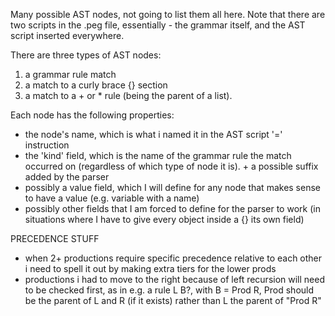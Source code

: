 Many possible AST nodes, not going to list them all here.
Note that there are two scripts in the .peg file, essentially - the grammar itself, and the AST script inserted everywhere.

There are three types of AST nodes:
1. a grammar rule match
2. a match to a curly brace {} section
3. a match to a + or * rule (being the parent of a list).

Each node has the following properties:
- the node's name, which is what i named it in the AST script '=' instruction
- the 'kind' field, which is the name of the grammar rule the match occurred on (regardless of which type of node it is). + a possible suffix added by the parser
- possibly a value field, which I will define for any node that makes sense to have a value (e.g. variable with a name)
- possibly other fields that I am forced to define for the parser to work (in situations where I have to give every object inside a {} its own field)

PRECEDENCE STUFF

- when 2+ productions require specific precedence relative to each other i need to spell it out by making extra tiers for the lower prods
- productions i had to move to the right because of left recursion will need to be checked first, as in 
  e.g. a rule L B?, with B = Prod R, Prod should be the parent of L and R (if it exists) rather than L the parent of "Prod R"